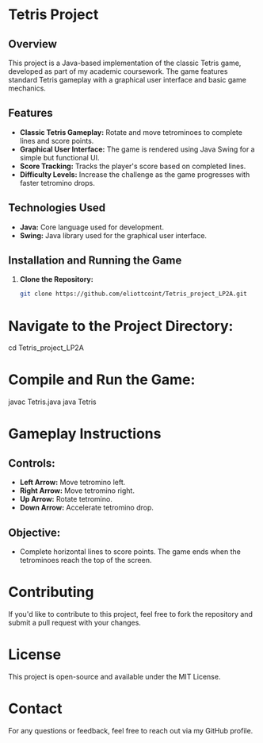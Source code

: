 # Tetris Project

## Overview
This project is a Java-based implementation of the classic Tetris game, developed as part of my academic coursework. The game features standard Tetris gameplay with a graphical user interface and basic game mechanics.

## Features
- **Classic Tetris Gameplay:** Rotate and move tetrominoes to complete lines and score points.
- **Graphical User Interface:** The game is rendered using Java Swing for a simple but functional UI.
- **Score Tracking:** Tracks the player's score based on completed lines.
- **Difficulty Levels:** Increase the challenge as the game progresses with faster tetromino drops.

## Technologies Used
- **Java:** Core language used for development.
- **Swing:** Java library used for the graphical user interface.

## Installation and Running the Game
1. **Clone the Repository:**
   ```bash
   git clone https://github.com/eliottcoint/Tetris_project_LP2A.git

# Navigate to the Project Directory:
cd Tetris_project_LP2A

# Compile and Run the Game:
javac Tetris.java
java Tetris

# Gameplay Instructions
## Controls:
- **Left Arrow:** Move tetromino left.
- **Right Arrow:** Move tetromino right.
- **Up Arrow:** Rotate tetromino.
- **Down Arrow:** Accelerate tetromino drop.
## Objective:
- Complete horizontal lines to score points. The game ends when the tetrominoes reach the top of the screen.

# Contributing
If you'd like to contribute to this project, feel free to fork the repository and submit a pull request with your changes.

# License
This project is open-source and available under the MIT License.

# Contact
For any questions or feedback, feel free to reach out via my GitHub profile.
